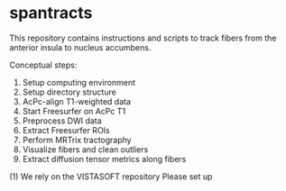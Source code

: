 # spantracts

This repository contains instructions and scripts to track fibers from the anterior insula to nucleus accumbens.

Conceptual steps:
1) Setup computing environment
2) Setup directory structure
3) AcPc-align T1-weighted data
4) Start Freesurfer on AcPc T1
5) Preprocess DWI data
6) Extract Freesurfer ROIs
7) Perform MRTrix tractography
8) Visualize fibers and clean outliers
9) Extract diffusion tensor metrics along fibers

(1) 
We rely on the VISTASOFT repository
Please set up

